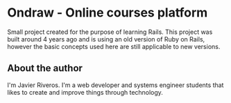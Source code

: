 # Ondraw - Online courses platform

Small project created for the purpose of learning Rails. This project was built around 4 years ago and is using an old version of Ruby on Rails, however the basic concepts used here are still applicable to new versions.

## About the author

I'm Javier Riveros. I'm a web developer and systems engineer students that likes to create and improve things through technology.
